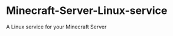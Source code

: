 Minecraft-Server-Linux-service
==============================

A Linux service for your Minecraft Server
